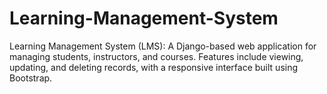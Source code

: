 # Learning-Management-System
Learning Management System (LMS): A Django-based web application for managing students, instructors, and courses. Features include viewing, updating, and deleting records, with a responsive interface built using Bootstrap.
